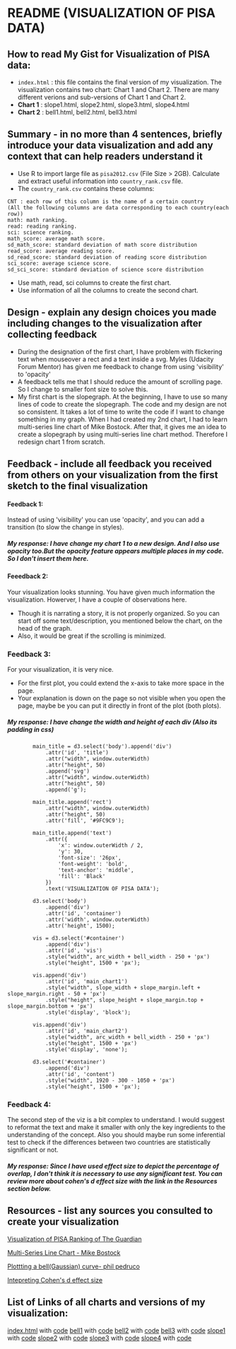 # README (VISUALIZATION OF PISA DATA)

## How to read My Gist for Visualization of PISA data:

* `index.html` : this file contains the final version of my visualization. The visualization contains two chart: Chart 1 and Chart 2. There are many different verions and sub-versions of Chart 1 and Chart 2.
* **Chart 1** : slope1.html, slope2.html, slope3.html, slope4.html
* **Chart 2** : bell1.html, bell2.html, bell3.html

## Summary - in no more than 4 sentences, briefly introduce your data visualization and add any context that can help readers understand it

* Use R to import large file as `pisa2012.csv` (File Size > 2GB). Calculate and extract useful information into `country_rank.csv` file.
* The `country_rank.csv` contains these columns:

```
CNT : each row of this column is the name of a certain country
(All the following columns are data corresponding to each country(each row))
math: math ranking.
read: reading ranking.
sci: science ranking.
math_score: average math score.
sd_math_score: standard deviation of math score distribution
read_score: average reading score.
sd_read_score: standard deviation of reading score distribution
sci_score: average science score.
sd_sci_score: standard deviation of science score distribution
```

* Use math, read, sci columns to create the first chart.
* Use information of all the columns to create the second chart.


## Design - explain any design choices you made including changes to the visualization after collecting feedback

* During the designation of the first chart, I have problem with flickering text when mouseover a rect and a text inside a svg. Myles (Udacity Forum Mentor) has given me feedback to change from using 'visibility' to 'opacity'
* A feedback tells me that I should reduce the amount of scrolling page. So I change to smaller font size to solve this.
* My first chart is the slopegraph. At the beginning, I have to use so many lines of code to create the slopegraph. The code and my design are not so consistent. It takes a lot of time to write the code if I want to change something in my graph. When I had created my 2nd chart, I had to learn multi-series line chart of Mike Bostock. After that, it gives me an idea to create a slopegraph by using multi-series line chart method. Therefore I redesign chart 1 from scratch.

## Feedback - include all feedback you received from others on your visualization from the first sketch to the final visualization

#### Feedback 1:

Instead of using 'visibility' you can use 'opacity', and you can add a transition (to slow the change in styles).

##### My response: I have change my chart 1 to a new design. And I also use opacity too.But the opacity feature appears multiple places in my code. So I don't insert them here.

#### Feeedback 2:

Your visualization looks stunning. You have given much information the visualization. Howerver, I have a couple of observations here. 
- Though it is narrating a story, it is not properly organized. So you can start off some text/description, you mentioned below the chart, on the head of the graph.
- Also, it would be great if the scrolling is minimized.

### Feedback 3:
For your visualization, it is very nice.
- For the first plot, you could extend the x-axis to take more space in the page.
- Your explanation is down on the page so not visible when you open the page, maybe be you can put it directly in front of the plot (both plots).

##### My response: I have change the width and height of each div (Also its padding in css)

```
        main_title = d3.select('body').append('div')
            .attr('id', 'title')
            .attr("width", window.outerWidth)
            .attr("height", 50)
            .append('svg')
            .attr("width", window.outerWidth)
            .attr("height", 50)
            .append('g');

        main_title.append('rect')
            .attr("width", window.outerWidth)
            .attr("height", 50)
            .attr('fill', '#9FC9C9');

        main_title.append('text')
            .attr({
                'x': window.outerWidth / 2,
                'y': 30,
                'font-size': '26px',
                'font-weight': 'bold',
                'text-anchor': 'middle',
                'fill': 'Black'
            })
            .text('VISUALIZATION OF PISA DATA');

        d3.select('body')
            .append('div')
            .attr('id', 'container')
            .attr('width', window.outerWidth)
            .attr('height', 1500);

        vis = d3.select('#container')
            .append('div')
            .attr('id', 'vis')
            .style("width", arc_width + bell_width - 250 + 'px')
            .style("height", 1500 + 'px');

        vis.append('div')
            .attr('id', 'main_chart1')
            .style("width", slope_width + slope_margin.left + slope_margin.right - 50 + 'px')
            .style("height", slope_height + slope_margin.top + slope_margin.bottom + 'px')
            .style('display', 'block');

        vis.append('div')
            .attr('id', 'main_chart2')
            .style("width", arc_width + bell_width - 250 + 'px')
            .style("height", 1500 + 'px')
            .style('display', 'none');

        d3.select('#container')
            .append('div')
            .attr('id', 'content')
            .style("width", 1920 - 300 - 1050 + 'px')
            .style("height", 1500 + 'px');
```


### Feedback 4:
The second step of the viz is a bit complex to understand.  I would suggest to reformat the text and make it smaller with only the key ingredients to the understanding of the concept.  Also you should maybe run some inferential test to check if the differences between two countries are statistically significant or not.

##### My response: Since I have used effect size to depict the percentage of overlap, I don't think it is necessary to use any significant test. You can review more about cohen's d effect size with the link in the Resources section below.

## Resources - list any sources you consulted to create your visualization

[Visualization of PISA Ranking of The Guardian](https://static.guim.co.uk/sys-images/Guardian/Pix/pictures/2013/12/5/1386241291926/PISAFULLLITERACYWEB.png)

[Multi-Series Line Chart - Mike Bostock](https://bl.ocks.org/mbostock/3884955)

[Plottting a bell(Gaussian) curve- phil pedruco](http://bl.ocks.org/phil-pedruco/88cb8a51cdce45f13c7e)

[Intepreting Cohen's d effect size](http://rpsychologist.com/d3/cohend/)

## List of Links of all charts and versions of my visualization:

[index.html](http://bl.ocks.org/ndvo2710/raw/b53f5a00ec3a91701f900ba6fca53147/) with [code](https://gist.github.com/ndvo2710/b53f5a00ec3a91701f900ba6fca53147/raw/e235b1e98f74c5d70f49d8ef400873920df80bfa/index.html)
[bell1](http://bl.ocks.org/ndvo2710/raw/b53f5a00ec3a91701f900ba6fca53147/bell1.html) with [code](https://gist.github.com/ndvo2710/b53f5a00ec3a91701f900ba6fca53147/raw/e235b1e98f74c5d70f49d8ef400873920df80bfa/bell1.html)
[bell2](http://bl.ocks.org/ndvo2710/raw/b53f5a00ec3a91701f900ba6fca53147/bell2.html) with [code](https://gist.github.com/ndvo2710/b53f5a00ec3a91701f900ba6fca53147/raw/e235b1e98f74c5d70f49d8ef400873920df80bfa/bell2.html)
[bell3](http://bl.ocks.org/ndvo2710/raw/b53f5a00ec3a91701f900ba6fca53147/bell3.html) with [code](https://gist.github.com/ndvo2710/b53f5a00ec3a91701f900ba6fca53147/raw/e235b1e98f74c5d70f49d8ef400873920df80bfa/bell3.html)
[slope1](http://bl.ocks.org/ndvo2710/raw/b53f5a00ec3a91701f900ba6fca53147/slope1.html) with [code](https://gist.github.com/ndvo2710/b53f5a00ec3a91701f900ba6fca53147/raw/e235b1e98f74c5d70f49d8ef400873920df80bfa/slope1.html)
[slope2](http://bl.ocks.org/ndvo2710/raw/b53f5a00ec3a91701f900ba6fca53147/slope2.html) with [code](https://gist.github.com/ndvo2710/b53f5a00ec3a91701f900ba6fca53147/raw/e235b1e98f74c5d70f49d8ef400873920df80bfa/slope2.html)
[slope3](http://bl.ocks.org/ndvo2710/raw/b53f5a00ec3a91701f900ba6fca53147/slope3.html) with [code](https://gist.github.com/ndvo2710/b53f5a00ec3a91701f900ba6fca53147/raw/e235b1e98f74c5d70f49d8ef400873920df80bfa/slope3.html)
[slope4](http://bl.ocks.org/ndvo2710/raw/b53f5a00ec3a91701f900ba6fca53147/slope4.html) with [code](https://gist.github.com/ndvo2710/b53f5a00ec3a91701f900ba6fca53147/raw/e235b1e98f74c5d70f49d8ef400873920df80bfa/slope4.html)


